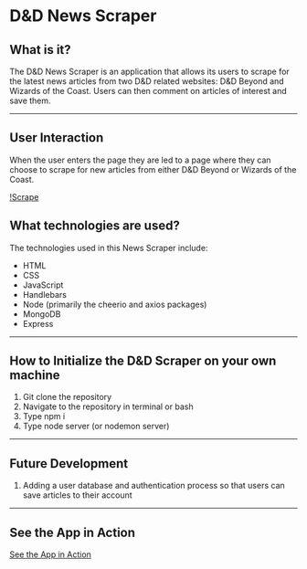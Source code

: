 # D&D News Scraper


## What is it? 
The D&D News Scraper is an application that allows its users to scrape for the latest news articles from two D&D related websites: D&D Beyond and Wizards of the Coast. 
Users can then comment on articles of interest and save them. 

***

## User Interaction
When the user enters the page they are led to a page where they can choose to scrape for new articles from either D&D Beyond or Wizards of the Coast. 

[!Scrape](./public/assets/images/dndScrapeAction.gif "User Scrapes for Articles")

## What technologies are used? 
The technologies used in this News Scraper include: 

* HTML
* CSS
* JavaScript
* Handlebars
* Node (primarily the cheerio and axios packages)
* MongoDB
* Express

***

## How to Initialize the D&D Scraper on your own machine
1. Git clone the repository
2. Navigate to the repository in terminal or bash
3. Type npm i
4. Type node server (or nodemon server)

***
## Future Development
1. Adding a user database and authentication process so that users can save articles to their account

***
## See the App in Action
[See the App in Action](https://still-falls-80440.herokuapp.com/)
